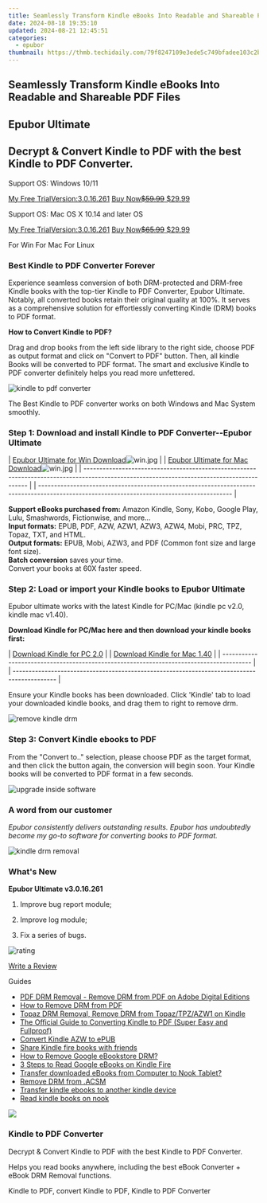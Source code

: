 ```yaml
---
title: Seamlessly Transform Kindle eBooks Into Readable and Shareable PDF Files
date: 2024-08-18 19:35:10
updated: 2024-08-21 12:45:51
categories:
  - epubor
thumbnail: https://thmb.techidaily.com/79f8247109e3ede5c749bfadee103c2b769f1b6d964f687393a932568d85d036.jpg
---
```


## Seamlessly Transform Kindle eBooks Into Readable and Shareable PDF Files

## Epubor Ultimate

## Decrypt & Convert Kindle to PDF with the best Kindle to PDF Converter. 

Support OS: Windows 10/11

[My Free TrialVersion:3.0.16.261](https://tools.techidaily.com/epubor/ultimate/) [Buy Now~~$59.99~~ $29.99](https://tools.techidaily.com/epubor/ultimate/)

Support OS: Mac OS X 10.14 and later OS

[My Free TrialVersion:3.0.16.261](https://tools.techidaily.com/epubor/ultimate/) [Buy Now~~$65.99~~ $29.99](https://tools.techidaily.com/epubor/ultimate/)

For Win For Mac For Linux 



### Best Kindle to PDF Converter Forever 

Experience seamless conversion of both DRM-protected and DRM-free Kindle books with the top-tier Kindle to PDF Converter, Epubor Ultimate. Notably, all converted books retain their original quality at 100%. It serves as a comprehensive solution for effortlessly converting Kindle (DRM) books to PDF format.  

**How to Convert Kindle to PDF?** 

Drag and drop books from the left side library to the right side, choose PDF as output format and click on "Convert to PDF" button. Then, all kindle Books will be converted to PDF format. The smart and exclusive Kindle to PDF converter definitely helps you read more unfettered.

![kindle to pdf converter](https://www.epubor.com/images/uppic/kindle-to-pdf-2019.png)

The Best Kindle to PDF converter works on both Windows and Mac System smoothly.



### Step 1: Download and install Kindle to PDF Converter--Epubor Ultimate

| [Epubor Ultimate for Win Download](https://tools.techidaily.com/epubor/ultimate/)![win.jpg](https://www.epubor.com/images/winwin.png) |  | [Epubor Ultimate for Mac Download](https://tools.techidaily.com/epubor/ultimate/)![win.jpg](https://www.epubor.com/images/macmac.png) |
| ------------------------------------------------------------------------------------------------------------------------------------------ |  | ------------------------------------------------------------------------------------------------------------------------------------------ |

**Support eBooks purchased from:** Amazon Kindle, Sony, Kobo, Google Play, Lulu, Smashwords, Fictionwise, and more...   
**Input formats:** EPUB, PDF, AZW, AZW1, AZW3, AZW4, Mobi, PRC, TPZ, Topaz, TXT, and HTML.  
**Output formats:** EPUB, Mobi, AZW3, and PDF (Common font size and large font size).  
**Batch conversion** saves your time.   
Convert your books at 60X faster speed.   



###  Step 2: Load or import your Kindle books to Epubor Ultimate

Epubor ultimate works with the latest Kindle for PC/Mac (kindle pc v2.0, kindle mac v1.40). 

**Download Kindle for PC/Mac here and then download your kindle books first:**

| [Download Kindle for PC 2.0](https://download.epubor.com/KindleForPC-installer-2.0.exe) |  | [Download Kindle for Mac 1.40](https://download.epubor.com/KindleForMac-installer-1.40.dmg) |
| --------------------------------------------------------------------------------------- |  | ------------------------------------------------------------------------------------------- |

Ensure your Kindle books has been downloaded. Click 'Kindle' tab to load your downloaded kindle books, and drag them to right to remove drm.

![remove kindle drm](https://www.epubor.com/images/uppic/remove-kindle-drm-feature3.png)



### Step 3: Convert Kindle ebooks to PDF

From the "Convert to.." selection, please choose PDF as the target format, and then click the button again, the conversion will begin soon. Your Kindle books will be converted to PDF format in a few seconds.

![upgrade inside software](https://www.epubor.com/images/uppic/feature4-convert-kindle-to-pdf.png)



###  A word from our customer

_Epubor consistently delivers outstanding results. Epubor has undoubtedly become my go-to software for converting books to PDF format._ 

![kindle drm removal](http://www.epubor.com/images/uppic/epubor-review-screenshot.png "kindle drm removal")



### What's New

**Epubor Ultimate v3.0.16.261** 

1) Improve bug report module;

2) Improve log module;

3) Fix a series of bugs.

![rating](http://www.epubor.com/images/star.png)

[Write a Review](https://tools.techidaily.com/epubor/ultimate/)

Guides 

* [PDF DRM Removal - Remove DRM from PDF on Adobe Digital Editions](https://tools.techidaily.com/epubor/products/)
* [How to Remove DRM from PDF](https://tools.techidaily.com/epubor/products/)
* [Topaz DRM Removal, Remove DRM from Topaz/TPZ/AZW1 on Kindle](https://tools.techidaily.com/epubor/products/)
* [The Official Guide to Converting Kindle to PDF (Super Easy and Fullproof)](http://www.epubor.com/convert-kindle-to-pdf.html)
* [Convert Kindle AZW to ePUB](https://tools.techidaily.com/epubor/products/)
* [Share Kindle fire books with friends](https://tools.techidaily.com/epubor/products/)
* [How to Remove Google eBookstore DRM?](https://tools.techidaily.com/epubor/products/)
* [3 Steps to Read Google eBooks on Kindle Fire](https://tools.techidaily.com/epubor/products/)
* [Transfer downloaded eBooks from Computer to Nook Tablet?](https://tools.techidaily.com/epubor/transfer/)
* [Remove DRM from .ACSM](https://tools.techidaily.com/epubor/products/)
* [Transfer kindle ebooks to another kindle device](https://tools.techidaily.com/epubor/products/)
* [Read kindle books on nook](https://tools.techidaily.com/epubor/products/)

![](http://www.epubor.com/images/product-guide2.jpg) 



### Kindle to PDF Converter

Decrypt & Convert Kindle to PDF with the best Kindle to PDF Converter. 

Helps you read books anywhere, including the best eBook Converter + eBook DRM Removal functions.

Kindle to PDF, convert Kindle to PDF, Kindle to PDF Converter

<ins class="adsbygoogle"
     style="display:block"
     data-ad-format="autorelaxed"
     data-ad-client="ca-pub-7571918770474297"
     data-ad-slot="1223367746"></ins>



<ins class="adsbygoogle"
     style="display:block"
     data-ad-client="ca-pub-7571918770474297"
     data-ad-slot="8358498916"
     data-ad-format="auto"
     data-full-width-responsive="true"></ins>
